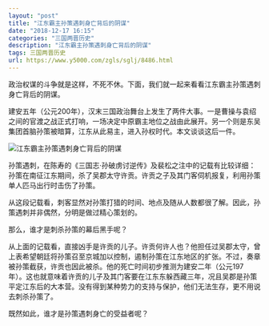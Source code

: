 ```yaml
---
layout: "post"
title: "江东霸主孙策遇刺身亡背后的阴谋"
date: "2018-12-17 16:15"
categories: "三国两晋历史"
description: "江东霸主孙策遇刺身亡背后的阴谋"
tags: 三国两晋历史
url: https://www.y5000.com/zgls/sglj/8486.html
---
```






政治权谋的斗争就是这样，不死不休。下面，我们就一起来看看江东霸主孙策遇刺身亡背后的阴谋。

建安五年（公元200年），汉末三国政治舞台上发生了两件大事。一是曹操与袁绍之间的官渡之战正式打响，一场决定中原霸主地位之战由此展开。另一个则是东吴集团首脑孙策被暗算，江东从此易主，进入孙权时代。本文谈谈这后一件。

![江东霸主孙策遇刺身亡背后的阴谋](/uploads/allimg/161227/6-16122GA115405.JPG)

孙策遇刺，在陈寿的《三国志·孙破虏讨逆传》及裴松之注中的记载有比较详细：孙策在南征江东期间，杀了吴郡太守许贡。许贡之子及其门客伺机报复，利用孙策单人匹马出行时击伤了孙策。

从这段记载看，刺客显然对孙策打猎的时间、地点及随从人数都很了解。因此，孙策遇刺并非偶然，分明是做过精心策划的。

那么，谁才是刺杀孙策的幕后黑手呢？

从上面的记载看，直接凶手是许贡的儿子。许贡何许人也？他担任过吴郡太守，曾上表希望朝廷将孙策召至京城加以控制，遏制孙策在江东地区的扩张。不过，奏章被孙策截获，许贡也因此被杀。他的死亡时间初步推测为建安二年（公元197年）。这也就意味着许贡的儿子及其门客要在江东东躲西藏三年，况且吴郡是孙策平定江东后的大本营。没有得到某种势力的支持与保护，他们无法生存，更不用说去刺杀孙策了。

既然如此，谁才是孙策遇刺身亡的受益者呢？
